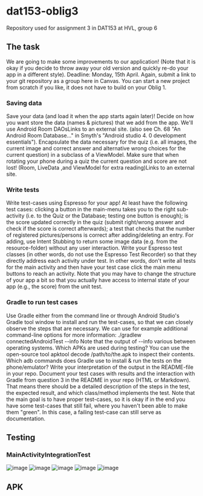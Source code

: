# dat153-oblig3
Repository used for assignment 3 in DAT153 at HVL, group 6

## The task
We are going to make some improvements to our application! (Note that it is okay if you decide to throw away your old version and quickly re-do your app in a different style). Deadline: Monday, 15th April. Again, submit a link to your git repository as a group here in Canvas. You can start a new project from scratch if you like, it does not have to build on your Oblig 1.

### Saving data
Save your data (and load it when the app starts again later)! Decide on how you want store the data (names & pictures) that we add from the app. We'll use Android Room DAOsLinks to an external site. (also see Ch. 68 "An Android Room Database..." in Smyth's "Android studio 4. 0 development essentials"). Encapsulate the data necessary for the quiz (i.e. all images, the current image and correct answer and alternative wrong choices for the current question) in a subclass of a ViewModel. Make sure that when rotating your phone during a quiz the current question and score are not lost! (Room, LiveData ,and ViewModel for extra reading)Links to an external site.

### Write tests
Write test-cases using Espresso for your app! At least have the following test cases: 
clicking a button in the main-menu takes you to the right sub-activity (i.e. to the Quiz or the Database; testing one button is enough);
is the score updated correctly in the quiz (submit right/wrong answer and check if the score is correct afterwards);
a test that checks that the number of registered pictures/persons is correct after adding/deleting an entry. For adding, use Intent Stubbing to return some image data (e.g. from the resource-folder) without any user interaction.
Write your Espresso test classes (in other words, do not use the Espresso Test Recorder) so that they directly address each activity under test. In other words, don't write all tests for the main activity and then have your test case click the main menu buttons to reach an activity. Note that you may have to change the structure of your app a bit so that you actually have access to internal state of your app (e.g., the score) from the unit test. 

### Gradle to run test cases
Use Gradle either from the command line or through Android Studio's Gradle tool window to install and run the test-cases, so that we can closely observe the steps that are necessary. We can use for example additional command-line options for more information: ./gradlew connectedAndroidTest --info
Note that the output of --info various between operating systems. Which APKs are used during testing? You can use the open-source tool apktool decode /path/to/the.apk to inspect their contents. Which adb commands does Gradle use to install & run the tests on the phone/emulator? Write your interpretation of the output in the README-file in your repo.
Document your test cases with results and the interaction with Gradle from question 3 in the README in your repo (HTML or Markdown). That means there should be a detailed description of the steps in the test, the expected result, and which class/method implements the test. Note that the main goal is to have proper test-cases, so it is okay if in the end you have some test-cases that still fail, where you haven't been able to make them "green". In this case, a failing test-case can still serve as documentation.

## Testing
### MainActivityIntegrationTest
![image](https://github.com/Ivhene/dat153-oblig3/assets/89256274/18770af6-b324-4094-bb86-4d2023b7c323)
![image](https://github.com/Ivhene/dat153-oblig3/assets/89256274/3f0db63c-34d4-497a-bbb1-a336edbe8c0a)
![image](https://github.com/Ivhene/dat153-oblig3/assets/89256274/658263c7-526a-46c3-8637-6e12622e4dfe)
![image](https://github.com/Ivhene/dat153-oblig3/assets/89256274/34f1f5bf-3d8c-4520-8399-61a986678a08)
![image](https://github.com/Ivhene/dat153-oblig3/assets/89256274/75c5d82e-cb4e-472c-ba39-7f75a2da0f3d)





## APK
